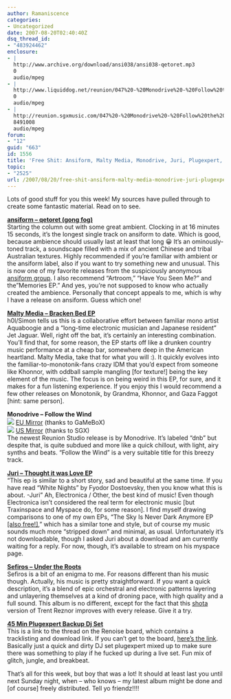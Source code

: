 ```yaml
---
author: Ramaniscence
categories:
- Uncategorized
date: 2007-08-20T02:40:40Z
dsq_thread_id:
- "483924462"
enclosure:
- |
  http://www.archive.org/download/ansi038/ansi038-qetoret.mp3
  0
  audio/mpeg
- |
  http://www.liquiddog.net/reunion/047%20-%20Monodrive%20-%20Follow%20the%20Wind.mp3
  0
  audio/mpeg
- |
  http://reunion.sgxmusic.com/047%20-%20Monodrive%20-%20Follow%20the%20Wind.mp3
  8491008
  audio/mpeg
forum:
- "12"
guid: "663"
id: 1556
title: 'Free Shit: Ansiform, Malty Media, Monodrive, Juri, Plugexpert, Sefiros'
topic:
- "2525"
url: /2007/08/20/free-shit-ansiform-malty-media-monodrive-juri-plugexpert-sefiros/
---
```


Lots of good stuff for you this week! My sources have pulled through to create some fantastic material. Read on to see.
  
<span class="littler"><a target="_blank" href="http://www.archive.org/download/ansi038/ansi038-qetoret.mp3"><strong><span class="relno">ansiform &#8211; </span>qetoret (gong fog)</strong></a><br />Starting the column out with some great ambient. Clocking in at 16 minutes 15 seconds, it&#8217;s the longest single track on ansiform to date. Which is good, because ambience should usually last at least that long 😀 It&#8217;s an ominously-toned track, a soundscape filled with a mix of ancient Chinese and tribal Australian textures. Highly recommended if you&#8217;re familiar with ambient or the ansiform label, also if you want to try something new and unusual. This is now one of my favorite releases from the suspiciously anonymous <a target="_blank" href="http://ansiform.afraid.org/">ansiform group</a>. I also recommend &#8220;Artroom,&#8221; &#8220;Have You Seen Me?&#8221; and the&#8221;Memories EP.&#8221; And yes, you&#8217;re not supposed to know who actually created the ambience. Personally that concept appeals to me, which is why I have a release on ansiform. Guess which one!</p> 

<p>
  <strong><a target="_blank" href="http://www.mono211.com/content/releases/mtkmp189.html">Malty Media &#8211; Bracken Bed EP</a></strong><br />h0l/Simon tells us this is a collaborative effort between familiar mono artist Aquaboogie and a &#8220;</span>long-time electronic musician and Japanese resident&#8221; Jet Jaguar. Well, right off the bat, it&#8217;s certainly an interesting combination. You&#8217;ll find that, for some reason, the EP starts off like a drunken country music performance at a cheap bar, somewhere deep in the American heartland. Malty Media, take that for what you will :). It quickly evolves into the familiar-to-monotonik-fans crazy IDM that you&#8217;d expect from someone like Khonnor, with oddball sample mangling [for texture!] being the key element of the music. The focus is on being weird in this EP, for sure, and it makes for a fun listening experience. If you enjoy this I would recommend a few other releases on Monotonik, by Grandma, Khonnor, and Gaza Faggot [hint: same person].
</p>

<p>
  <span class="song"><strong>Monodrive &#8211; Follow the Wind</strong><br /></span><img border="0" src="http://www.reunionstudio.org/images/download.jpg" /> <a href="http://www.liquiddog.net/reunion/047%20-%20Monodrive%20-%20Follow%20the%20Wind.mp3">EU Mirror</a> (thanks to GaMeBoX)<br /> <img border="0" src="http://www.reunionstudio.org/images/download.jpg" /> <a href="http://reunion.sgxmusic.com/047%20-%20Monodrive%20-%20Follow%20the%20Wind.mp3">US Mirror</a> (thanks to SGX)<br />The newest Reunion Studio release is by Monodrive. It&#8217;s labeled &#8220;dnb&#8221; but despite that, is quite subdued and more like a quick chillout, with light, airy synths and beats. &#8220;Follow the Wind&#8221; is a very suitable title for this breezy track.
</p>

<p>
  <strong><a target="_blank" href="http://www.myspace.com/jurimusic">Juri &#8211; Thought it was Love EP</a></strong><br />&#8220;This ep is similar to a short story, sad and beautiful at the same time. If you have read &#8220;White Nights&#8221; by Fyodor Dostoevsky, then you know what this is about. -Juri&#8221; Ah, Electronica / Other, the best kind of music! Even though Electronica isn&#8217;t considered the real term for electronic music [but Traxinspace and Myspace do, for some reason]. I find myself drawing comparisons to one of my own EPs, &#8220;The Sky Is Never Dark Anymore EP <a target="_blank" href="http://soundtempest.net/soc/album/oc-TheSkyisNeverDarkAnymoreEP.rar">[also free!]</a>,&#8221; which has a similar tone and style, but of course my music sounds much more &#8220;stripped down&#8221; and minimal, as usual. Unfortunately it&#8217;s not downloadable, though I asked Juri about a download and am currently waiting for a reply. For now, though, it&#8217;s available to stream on his myspace page.
</p>

<p>
  <strong><a target="_blank" href="http://www.archive.org/details/UnderTheRoots">Sefiros &#8211; Under the Roots</a><br /></strong>Sefiros is a bit of an enigma to me. For reasons different than his music though. Actually, his music is pretty straightforward. If you want a quick description, it&#8217;s a blend of epic orchestral and electronic patterns layering and unlayering themselves at a kind of droning pace, with high quality and a full sound. This album is no different, except for the fact that this <a target="_blank" href="http://en.wikipedia.org/wiki/Shotacon">shota</a> version of Trent Reznor improves with every release. Give it a try.
</p>

<p>
  <a target="_blank" href="http://www.renoise.com/board/index.php?showtopic=13580"><strong>45 Min Plugexpert Backup Dj Set</strong></a><br />This is a link to the thread on the Renoise board, which contains a tracklisting and download link. If you can&#8217;t get to the board, <a target="_blank" href="http://www.savefile.com/files/949790">here&#8217;s the link</a>. Basically just a quick and dirty DJ set plugexpert mixed up to make sure there was something to play if he fucked up during a live set. Fun mix of glitch, jungle, and breakbeat.
</p>

<p>
  That&#8217;s all for this week, but boy that was a lot! It should at least last you until next Sunday night, when &#8211; who knows &#8211; my latest album might be done and [of course] freely distributed. Tell yo friendz!!!!
</p>